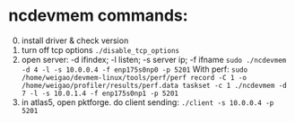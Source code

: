 # ncdevmem commands:

0. install driver & check version
1. turn off tcp options
	` ./disable_tcp_options `
2. open server: 
   -d ifindex; -l listen; -s server ip; -f ifname
	`sudo ./ncdevmem -d 4 -l -s 10.0.0.4 -f enp175s0np0 -p 5201`
    With perf:
        ` sudo /home/weigao/devmem-linux/tools/perf/perf record -C 1 -o /home/weigao/profiler/results/perf.data taskset -c 1 ./ncdevmem -d 7 -l -s 10.0.1.4 -f enp175s0np1 -p 5201 `
3. in atlas5, open pktforge. do client sending:
	`./client -s 10.0.0.4 -p 5201`
